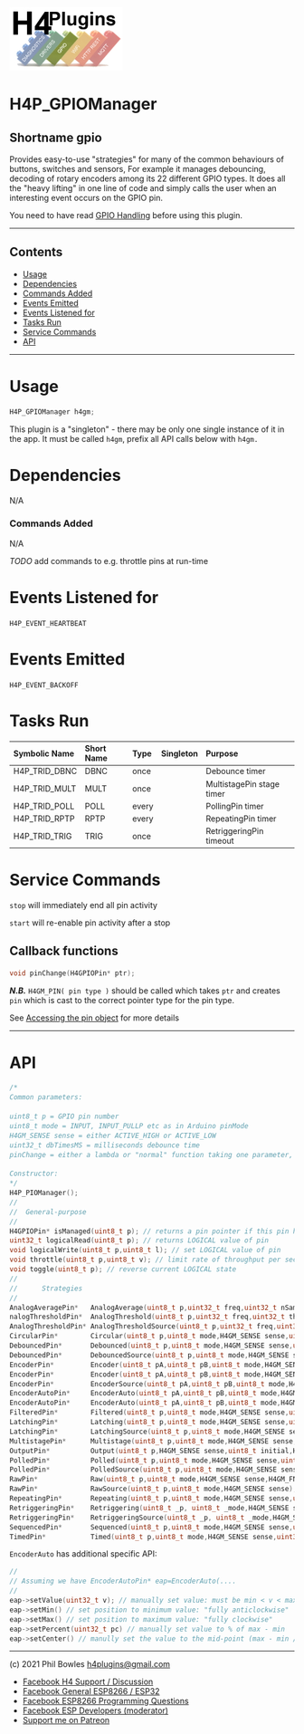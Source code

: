 ![H4P Flyer](/assets/GPIOLogo.jpg) 

# H4P_GPIOManager

## Shortname gpio

Provides easy-to-use "strategies" for many of the common behaviours of buttons, switches and sensors, For example it manages debouncing, decoding of rotary encoders among its 22 different GPIO types. It does all the "heavy lifting" in one line of code and simply calls the user when an interesting event occurs on the GPIO pin.

You need to have read [GPIO Handling](gpio.md) before using this plugin.

---

## Contents

* [Usage](#usage)
* [Dependencies](#dependencies)
* [Commands Added](#commands-added)
* [Events Emitted](#s-emitted)
* [Events Listened for](#s-listened-for)
* [Tasks Run](#tasks-run)
* [Service Commands](#service-commands)
* [API](#api)

---

# Usage

```cpp
H4P_GPIOManager h4gm;
```

This plugin is a "singleton" - there may be only one single instance of it in the app. 
It must be called `h4gm`, prefix all API calls below with `h4gm.`

# Dependencies

N/A
### Commands Added

N/A

*TODO* add commands to e.g. throttle pins at run-time

# Events Listened for

`H4P_EVENT_HEARTBEAT`

# Events Emitted

`H4P_EVENT_BACKOFF`

# Tasks Run

| Symbolic Name | Short Name | Type | Singleton | Purpose |
| :----------   | :--- | :--- | :-------: | :---    |
|H4P_TRID_DBNC|DBNC|once||Debounce timer|
|H4P_TRID_MULT|MULT|once||MultistagePin stage timer|
|H4P_TRID_POLL|POLL|every||PollingPin timer|
|H4P_TRID_RPTP|RPTP|every||RepeatingPin timer|
|H4P_TRID_TRIG|TRIG|once||RetriggeringPin timeout|

# Service Commands

`stop` will immediately end all pin activity

`start` will re-enable pin activity after a stop

## Callback functions

```cpp
void pinChange(H4GPIOPin* ptr);
```

***N.B.*** `H4GM_PIN( pin type )` should be called which takes `ptr` and creates `pin` which is cast to the correct pointer type for the pin type.

See [Accessing the pin object](gpio.md#accessing-the-pin-object-in-code) for more details

---

# API

```cpp
/*
Common parameters:

uint8_t p = GPIO pin number
uint8_t mode = INPUT, INPUT_PULLP etc as in Arduino pinMode
H4GM_SENSE sense = either ACTIVE_HIGH or ACTIVE_LOW
uint32_t dbTimesMS = milliseconds debounce time
pinChange = either a lambda or "normal" function taking one parameter, an H4GPIOPin* This need to be converted to the correct pin type using H4GM_PIN( pin type ) macro before use

Constructor:
*/
H4P_PIOManager();
//
//  General-purpose
//
H4GPIOPin* isManaged(uint8_t p); // returns a pin pointer if this pin has a strategy defined, else nullptr
uint32_t logicalRead(uint8_t p); // returns LOGICAL value of pin
void logicalWrite(uint8_t p,uint8_t l); // set LOGICAL value of pin
void throttle(uint8_t p,uint8_t v); // limit rate of throughput per second
void toggle(uint8_t p); // reverse current LOGICAL state
//
//      Strategies
//
AnalogAveragePin*   AnalogAverage(uint8_t p,uint32_t freq,uint32_t nSamples,H4GM_FN_EVENT pinChange);
nalogThresholdPin*  AnalogThreshold(uint8_t p,uint32_t freq,uint32_t threshold,H4GM_COMPARE compare,H4GM_FN_EVENT pinChange);//
AnalogThresholdPin* AnalogThresholdSource(uint8_t p,uint32_t freq,uint32_t threshold,H4GM_COMPARE compare);//
CircularPin*        Circular(uint8_t p,uint8_t mode,H4GM_SENSE sense,uint32_t dbTimeMs,uint32_t nStages,H4GM_FN_EVENT pinChange);//
DebouncedPin*       Debounced(uint8_t p,uint8_t mode,H4GM_SENSE sense,uint32_t dbTimeMs,H4GM_FN_EVENT pinChange);//
DebouncedPin*       DebouncedSource(uint8_t p,uint8_t mode,H4GM_SENSE sense,uint32_t dbTimeMs);//
EncoderPin*         Encoder(uint8_t pA,uint8_t pB,uint8_t mode,H4GM_SENSE sense,H4GM_FN_EVENT);
EncoderPin*         Encoder(uint8_t pA,uint8_t pB,uint8_t mode,H4GM_SENSE sense,int&);
EncoderPin*         EncoderSource(uint8_t pA,uint8_t pB,uint8_t mode,H4GM_SENSE sense);
EncoderAutoPin*     EncoderAuto(uint8_t pA,uint8_t pB,uint8_t mode,H4GM_SENSE sense,int vMin,int vMax,int vSet,uint32_t vIncr,H4GM_FN_EVENT);
EncoderAutoPin*     EncoderAuto(uint8_t pA,uint8_t pB,uint8_t mode,H4GM_SENSE sense,int vMin,int vMax,int vSet,uint32_t vIncr,int&);
FilteredPin*        Filtered(uint8_t p,uint8_t mode,H4GM_SENSE sense,uint8_t filter,H4GM_FN_EVENT pinChange);//
LatchingPin*        Latching(uint8_t p,uint8_t mode,H4GM_SENSE sense,uint32_t dbTimeMs,H4GM_FN_EVENT pinChange);//
LatchingPin*        LatchingSource(uint8_t p,uint8_t mode,H4GM_SENSE sense,uint32_t dbTimeMs);//
MultistagePin*      Multistage(uint8_t p,uint8_t mode,H4GM_SENSE sense,uint32_t dbTimeMs,H4GM_STAGE_MAP stageMap,H4GM_FN_EVENT pinChange);//
OutputPin*          Output(uint8_t p,H4GM_SENSE sense,uint8_t initial,H4GM_FN_EVENT pinChange=nullptr);// FIX ptr type
PolledPin*          Polled(uint8_t p,uint8_t mode,H4GM_SENSE sense,uint32_t frequency,uint32_t isAnalog,H4GM_FN_EVENT pinChange);//
PolledPin*          PolledSource(uint8_t p,uint8_t mode,H4GM_SENSE sense,uint32_t frequency,uint32_t isAnalog);//
RawPin*             Raw(uint8_t p,uint8_t mode,H4GM_SENSE sense,H4GM_FN_EVENT pinChange);//
RawPin*             RawSource(uint8_t p,uint8_t mode,H4GM_SENSE sense);//
RepeatingPin*       Repeating(uint8_t p,uint8_t mode,H4GM_SENSE sense,uint32_t dbTimeMs,uint32_t frequency,H4GM_FN_EVENT pinChange);//
RetriggeringPin*    Retriggering(uint8_t _p, uint8_t _mode,H4GM_SENSE sense,uint32_t timeout, H4GM_FN_EVENT _pinChange);
RetriggeringPin*    RetriggeringSource(uint8_t _p, uint8_t _mode,H4GM_SENSE sense,uint32_t timeout);
SequencedPin*       Sequenced(uint8_t p,uint8_t mode,H4GM_SENSE sense,uint32_t dbTimeMs,H4GM_FN_EVENT pinChange); //
TimedPin*           Timed(uint8_t p,uint8_t mode,H4GM_SENSE sense,uint32_t dbTimeMs,H4GM_FN_EVENT pinChange); //
```

`EncoderAuto` has additional specific API:

```cpp
//
// Assuming we have EncoderAutoPin* eap=EncoderAuto(....
//
eap->setValue(uint32_t v); // manually set value: must be min < v < max
eap->setMin() // set position to minimum value: "fully anticlockwise"
eap->setMax() // set position to maximum value: "fully clockwise"
eap->setPercent(uint32_t pc) // manually set value to % of max - min
eap->setCenter() // manully set the value to the mid-point (max - min / 2)
```

---

(c) 2021 Phil Bowles h4plugins@gmail.com

* [Facebook H4  Support / Discussion](https://www.facebook.com/groups/444344099599131/)
* [Facebook General ESP8266 / ESP32](https://www.facebook.com/groups/2125820374390340/)
* [Facebook ESP8266 Programming Questions](https://www.facebook.com/groups/esp8266questions/)
* [Facebook ESP Developers (moderator)](https://www.facebook.com/groups/ESP8266/)
* [Support me on Patreon](https://patreon.com/esparto)